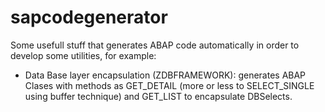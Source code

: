 # sapcodegenerator

Some usefull stuff that generates ABAP code automatically in order to develop some utilities, for example: 
- Data Base layer encapsulation (ZDBFRAMEWORK): generates ABAP Clases with methods as GET_DETAIL (more or less to SELECT_SINGLE using buffer technique) and GET_LIST to encapsulate DBSelects.
